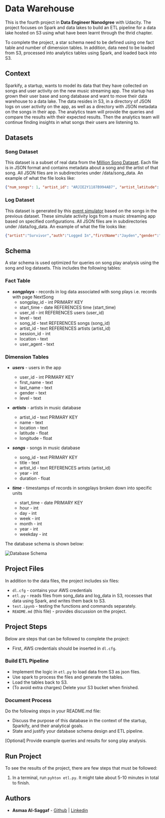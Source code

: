 # Data Warehouse

This is the fourth project in **Data Engineer Nanodgree** with Udacity. The project focuses on Spark and data lakes to build an ETL pipeline for a data lake hosted on S3 using what have been learnt through the thrid chapter.

To complete the project, a star schema need to be defined using one fact table and number of dimension tables. In addition, data need to be loaded from S3, processed into analytics tables using Spark, and loaded back into S3.

## Context

Sparkify, a startup, wants to model its data that they have collected on songs and user activity on the new music streaming app. The startup has grown their user base and song database and want to move their data warehouse to a data lake. The data resides in S3, in a directory of JSON logs on user activity on the app, as well as a directory with JSON metadata on the songs in their app. The analytics team will provide the queries and compare the results with their expected results. Then the analytics team will continue finding insights in what songs their users are listening to.

## Datasets

### Song Dataset

This dataset is a subset of real data from the [Million Song Dataset](https://labrosa.ee.columbia.edu/millionsong/). Each file is in JSON format and contains metadata about a song and the artist of that song. All JSON files are in subdirectories under /data/song_data. An example of what the file looks like:

```json
{"num_songs": 1, "artist_id": "ARJIE2Y1187B994AB7", "artist_latitude": null, "artist_longitude": null, "artist_location": "", "artist_name": "Line Renaud", "song_id": "SOUPIRU12A6D4FA1E1", "title": "Der Kleine Dompfaff", "duration": 152.92036, "year": 0}
```

### Log Dataset

This dataset is generated by this [event simulator](https://github.com/Interana/eventsim) based on the songs in the previous dataset. These simulate activity logs from a music streaming app based on specified configurations. All JSON files are in subdirectories under /data/log_data. An example of what the file looks like:

```json
{"artist":"Survivor","auth":"Logged In","firstName":"Jayden","gender":"M","itemInSession":0,"lastName":"Fox","length":245.36771,"level":"free","location":"New Orleans-Metairie, LA","method":"PUT","page":"NextSong","registration":1541033612796.0,"sessionId":100,"song":"Eye Of The Tiger","status":200,"ts":1541110994796,"userAgent":"\"Mozilla\/5.0 (Windows NT 6.3; WOW64) AppleWebKit\/537.36 (KHTML, like Gecko) Chrome\/36.0.1985.143 Safari\/537.36\"","userId":"101"}
```

## Schema

A star schema is used optimized for queries on song play analysis using the song and log datasets. This includes the following tables:

### Fact Table
* ***songplays*** - records in log data associated with song plays i.e. records with page NextSong 
    * songplay_id - int PRIMARY KEY
    * start_time - date REFERENCES time (start_time)
    * user_id - int REFERENCES users (user_id)
    * level - text
    * song_id - text REFERENCES songs (song_id)
    * artist_id - text REFERENCES artists (artist_id)
    * session_id - int
    * location - text
    * user_agent - text

### Dimension Tables
* ***users*** - users in the app
    * user_id - int PRIMARY KEY
    * first_name - text
    * last_name - text
    * gender - text
    * level - text


* ***artists*** - artists in music database
    * artist_id - text PRIMARY KEY
    * name - text
    * location - text
    * latitude - float
    * longitude - float


* ***songs*** - songs in music database
    * song_id - text PRIMARY KEY
    * title - text
    * artist_id - text REFERENCES artists (artist_id)
    * year - int
    * duration - float


* ***time*** - timestamps of records in songplays broken down into specific units
    * start_time - date PRIMARY KEY
    * hour - int
    * day - int
    * week - int
    * month - int
    * year - int
    * weekday - int

The database schema is shown below:

![Database Schema](/images/schema.png)

## Project Files

In addition to the data files, the project includes six files:
* `dl.cfg` - contains your AWS credentials
* `etl.py` - reads files from song_data and log_data in S3, rocesses that data using Spark, and writes them back to S3.
* `test.ipynb` - testing the functions and commands separately.
* `README.md` (this file) - provides discussion on the project.

## Project Steps
Below are steps that can be followed to complete the project:

* First, AWS credentials should be inserted in `dl.cfg`.

### Build ETL Pipeline
* Implement the logic in `etl.py` to load data from S3 as json files.
* Use spark to process the files and generate the tables.
* Load the tables back to S3.
* (To avoid extra charges) Delete your S3 bucket when finished.

### Document Process
Do the following steps in your README.md file:
* Discuss the purpose of this database in the context of the startup, Sparkify, and their analytical goals.
* State and justify your database schema design and ETL pipeline.

[Optional] Provide example queries and results for song play analysis.

## Run Project
To see the results of the project, there are few steps that must be followed:
1. In a terminal, run ``` pyhton etl.py ```.
It might take about 5-10 minutes in total to finish.


## Authors

* **Asmaa Al-Saggaf** - [Github](https://github.com/aumsaggaf) | [Linkedin](https://www.linkedin.com/in/asmaa-alsaggaf/)